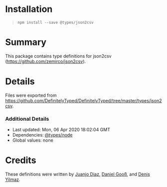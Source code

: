 # Installation
> `npm install --save @types/json2csv`

# Summary
This package contains type definitions for json2csv (https://github.com/zemirco/json2csv).

# Details
Files were exported from https://github.com/DefinitelyTyped/DefinitelyTyped/tree/master/types/json2csv.

### Additional Details
 * Last updated: Mon, 06 Apr 2020 18:02:04 GMT
 * Dependencies: [@types/node](https://npmjs.com/package/@types/node)
 * Global values: none

# Credits
These definitions were written by [Juanjo Diaz](https://github.com/juanjoDiaz), [Daniel Gooß](https://github.com/dangoo), and [Denis Yilmaz](https://github.com/denisyilmaz).
